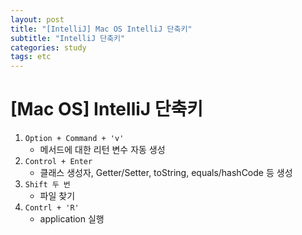 ```yaml
---
layout: post
title: "[IntelliJ] Mac OS IntelliJ 단축키"
subtitle: "IntelliJ 단축키"
categories: study
tags: etc
---
```


# [Mac OS] IntelliJ 단축키

1. `Option + Command + 'v'`
   - 메서드에 대한 리턴 변수 자동 생성
2. `Control + Enter`
   - 클래스 생성자, Getter/Setter, toString, equals/hashCode 등 생성
3. `Shift 두 번`
   - 파일 찾기
4. `Contrl + 'R'`
   - application 실행

